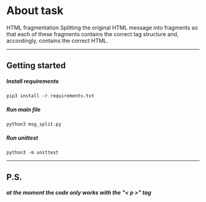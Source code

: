 # About task

HTML fragmentation
Splitting the original HTML message into fragments so that each of these fragments 
contains the correct tag structure and, accordingly, contains the correct HTML.
____________________________________________________

## Getting started

##### Install requirements
```
pip3 install -r requirements.txt
```

##### Run main file
```
python3 msg_split.py
```

##### Run unittest
```
python3 -m unittest
```

____________________________________________________
## P.S.

##### at the moment the code only works with the "< p >" tag
